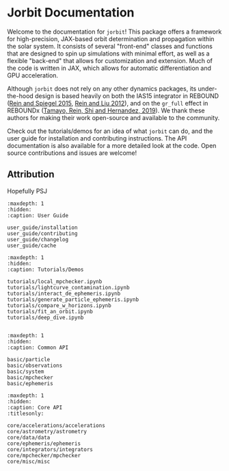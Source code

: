 # Jorbit Documentation
<!-- <div align="center"> <img src="./_static/jorbit_logo_dark.svg" width="80%"> </div> -->

Welcome to the documentation for `jorbit`! This package offers a framework for high-precision, JAX-based orbit determination and propagation within the solar system. It consists of several "front-end" classes and functions that are designed to spin up simulations with minimal effort, as well as a flexible "back-end" that allows for customization and extension. Much of the code is written in JAX, which allows for automatic differentiation and GPU acceleration.

Although `jorbit` does not rely on any other dynamics packages, its under-the-hood design is based heavily on both the IAS15 integrator in REBOUND ([Rein and Spiegel 2015](https://ui.adsabs.harvard.edu/abs/2015MNRAS.446.1424R/abstract), [Rein and Liu 2012](https://ui.adsabs.harvard.edu/abs/2012A%26A...537A.128R/abstract)), and on the `gr_full` effect in REBOUNDx ([Tamayo, Rein, Shi and Hernandez, 2019](https://ui.adsabs.harvard.edu/abs/2020MNRAS.491.2885T/abstract)). We thank these authors for making their work open-source and available to the community.

Check out the tutorials/demos for an idea of what `jorbit` can do, and the user guide for installation and contributing instructions. The API documentation is also available for a more detailed look at the code. Open source contributions and issues are welcome!

## Attribution

Hopefully PSJ

```{toctree}
:maxdepth: 1
:hidden:
:caption: User Guide

user_guide/installation
user_guide/contributing
user_guide/changelog
user_guide/cache
```

```{toctree}
:maxdepth: 1
:hidden:
:caption: Tutorials/Demos

tutorials/local_mpchecker.ipynb
tutorials/lightcurve_contamination.ipynb
tutorials/interact_de_ephemeris.ipynb
tutorials/generate_particle_ephemeris.ipynb
tutorials/compare_w_horizons.ipynb
tutorials/fit_an_orbit.ipynb
tutorials/deep_dive.ipynb


```


```{toctree}
:maxdepth: 1
:hidden:
:caption: Common API

basic/particle
basic/observations
basic/system
basic/mpchecker
basic/ephemeris

```

```{toctree}
:maxdepth: 1
:hidden:
:caption: Core API
:titlesonly:

core/accelerations/accelerations
core/astrometry/astrometry
core/data/data
core/ephemeris/ephemeris
core/integrators/integrators
core/mpchecker/mpchecker
core/misc/misc
```
